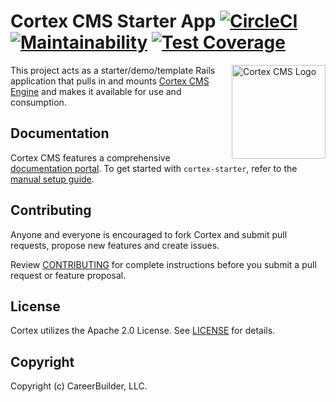 # Cortex CMS Starter App [![CircleCI](https://circleci.com/gh/cortex-cms/cortex-starter.svg?style=svg)](https://circleci.com/gh/cortex-cms/cortex-starter) [![Maintainability](https://api.codeclimate.com/v1/badges/25153126e5743c9cd51d/maintainability)](https://codeclimate.com/github/cortex-cms/cortex-starter/maintainability) [![Test Coverage](https://api.codeclimate.com/v1/badges/25153126e5743c9cd51d/test_coverage)](https://codeclimate.com/github/cortex-cms/cortex-starter/test_coverage)
<img align="right" height="150"
     src="https://hiring-assets.careerbuilder.com/branding/cortex-logo.svg"
     alt="Cortex CMS Logo">

This project acts as a starter/demo/template Rails application that pulls in and mounts [Cortex CMS Engine](https://github.com/cortex-cms/cortex/) and makes it available for use and consumption.

## Documentation

Cortex CMS features a comprehensive [documentation portal](https://docs.cortexcms.org). To get started with `cortex-starter`, refer to the [manual setup guide](https://docs.cortexcms.org/basics/setup/manual-setup).

## Contributing

Anyone and everyone is encouraged to fork Cortex and submit pull requests, propose new features and create issues.

Review [CONTRIBUTING](CONTRIBUTING.md) for complete instructions before you submit a pull request or feature proposal.

## License

Cortex utilizes the Apache 2.0 License. See [LICENSE](LICENSE.md) for details.

## Copyright

Copyright (c) CareerBuilder, LLC.
